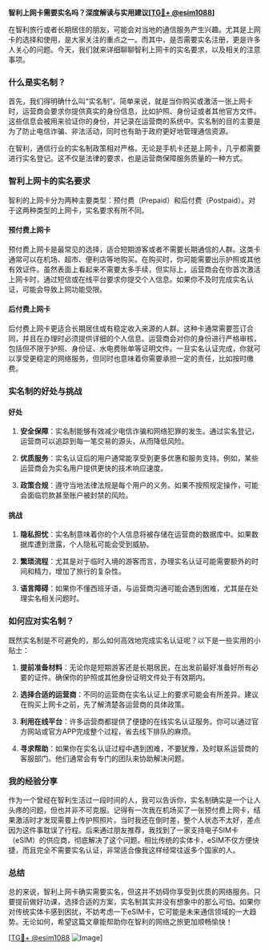 **智利上网卡需要实名吗？深度解读与实用建议[[TG💪+ @esim1088](https://t.me/s/esim1088)]**

在智利旅行或者长期居住的朋友，可能会对当地的通信服务产生兴趣。尤其是上网卡的选择和使用，是大家关注的重点之一。而其中，是否需要实名注册，更是许多人关心的问题。今天，我们就来详细聊聊智利上网卡的实名要求，以及相关的注意事项。

### 什么是实名制？

首先，我们得明确什么叫“实名制”。简单来说，就是当你购买或激活一张上网卡时，运营商会要求你提供真实的身份信息，比如护照、身份证或者其他官方文件。这些信息会被用来验证你的身份，并记录在运营商的系统中。实名制的目的主要是为了防止电信诈骗、非法活动，同时也有助于政府更好地管理通信资源。

在智利，通信行业的实名制政策相对严格。无论是手机卡还是上网卡，几乎都需要进行实名登记。这不仅是法律的要求，也是运营商保障服务质量的一种方式。

### 智利上网卡的实名要求

智利的上网卡分为两种主要类型：预付费（Prepaid）和后付费（Postpaid）。对于这两种类型的上网卡，实名要求有所不同。

#### 预付费上网卡

预付费上网卡是最常见的选择，适合短期游客或者不需要长期通信的人群。这类卡通常可以在机场、超市、便利店等地购买。在购买时，你可能需要出示护照或其他有效证件。虽然表面上看起来不需要太多手续，但实际上，运营商会在你首次激活上网卡时，通过短信或在线平台要求你提交个人信息。如果你不及时完成实名认证，可能会导致上网功能受限。

#### 后付费上网卡

后付费上网卡更适合长期居住或有稳定收入来源的人群。这种卡通常需要签订合同，并且在办理时必须提供详细的个人信息。运营商会对你的身份进行严格审核，包括但不限于护照、身份证、水电费账单等证明文件。一旦实名认证完成，你就可以享受更稳定的网络服务，但同时也意味着你需要承担一定的责任，比如按时缴费。

### 实名制的好处与挑战

#### 好处

1. **安全保障**：实名制能够有效减少电信诈骗和网络犯罪的发生。通过实名登记，运营商可以追踪到每一笔交易的源头，从而降低风险。
   
2. **优质服务**：实名认证后的用户通常能享受到更多优惠和服务支持。例如，某些运营商会为实名用户提供更快的技术响应速度。

3. **政策合规**：遵守当地法律法规是每个用户的义务。如果不按照规定操作，可能会面临罚款甚至账户被封禁的风险。

#### 挑战

1. **隐私担忧**：实名制意味着你的个人信息将被存储在运营商的数据库中。如果数据库遭到泄露，个人隐私可能会受到威胁。

2. **繁琐流程**：尤其是对于临时入境的游客而言，办理实名认证可能需要额外的时间和精力，增加了旅行的复杂性。

3. **语言障碍**：如果你不懂西班牙语，与运营商沟通可能会遇到困难，尤其是在处理实名相关问题时。

### 如何应对实名制？

既然实名制是不可避免的，那么如何高效地完成实名认证呢？以下是一些实用的小贴士：

1. **提前准备材料**：无论你是短期游客还是长期居民，在出发前最好准备好所有必要的证件。确保你的护照或其他身份证明文件处于有效期内。

2. **选择合适的运营商**：不同的运营商在实名认证上的要求可能会有所差异。建议在购买上网卡之前，先了解清楚各运营商的具体政策。

3. **利用在线平台**：许多运营商都提供了便捷的在线实名认证服务。你可以通过官方网站或官方APP完成整个过程，省去线下排队的麻烦。

4. **寻求帮助**：如果你在实名认证过程中遇到困难，不要犹豫，及时联系运营商的客服部门。他们通常会有专门的团队来协助解决问题。

### 我的经验分享

作为一个曾经在智利生活过一段时间的人，我可以告诉你，实名制确实是一个让人头疼的问题，但也并非不可克服。记得有一次我在机场买了一张预付费上网卡，结果激活时才发现需要上传护照照片。当时我还在倒时差，整个人状态不太好，差点因为这件事耽误了行程。后来通过朋友推荐，我找到了一家支持电子SIM卡（eSIM）的供应商，彻底解决了这个问题。相比传统的实体卡，eSIM不仅方便快捷，而且完全不需要实名认证，非常适合像我这样经常往返多个国家的人。

### 总结

总的来说，智利上网卡确实需要实名，但这并不妨碍你享受到优质的网络服务。只要提前做好功课，选择合适的方案，实名制其实并没有想象中的那么可怕。如果你对传统实体卡感到困扰，不妨考虑一下eSIM卡，它可能是未来通信领域的一大趋势。无论如何，希望这篇文章能帮助你在智利的网络之旅更加顺畅愉快！

[[TG💪+ @esim1088](https://t.me/s/esim1088) ![Image](https://i.postimg.cc/4NQfJmqS/Snipaste-2025-05-13-00-14-12.png)]